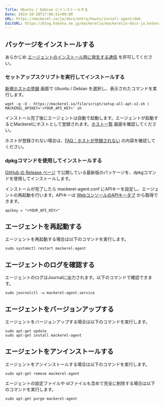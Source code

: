 ```yaml
---
Title: Ubuntu / Debian にインストールする
Date: 2014-10-28T17:06:51+09:00
URL: https://mackerel.io/ja/docs/entry/howto/install-agent/deb
EditURL: https://blog.hatena.ne.jp/mackerelio/mackerelio-docs-ja.hatenablog.mackerel.io/atom/entry/8454420450070885544
---
```


<h2>パッケージをインストールする</h2>

あらかじめ [エージェントのインストール時に発生する通信](https://mackerel.io/ja/docs/entry/howto/install-agent#install) を許可してください。

<h3 id="script">セットアップスクリプトを実行してインストールする</h2>

[新規ホストの登録](https://mackerel.io/my/instruction-agent) 画面で Ubuntu / Debian を選択し、表示されたコマンドを実行します。

```
wget -q -O - https://mackerel.io/file/script/setup-all-apt-v2.sh | MACKEREL_APIKEY='<YOUR_API_KEY>' sh
```

インストール完了後にエージェントは自動で起動します。エージェントが起動するとMackerelにホストとして登録されます。[ホスト一覧](https://mackerel.io/my/hosts) 画面を確認してください。

ホストが登録されない場合は、[FAQ：ホストが登録されない](https://support.mackerel.io/hc/ja/articles/30952244573337) の内容を確認してください。

<h3 id="rpm">dpkgコマンドを使用してインストールする</h3>

[GitHub の Release ページ](https://github.com/mackerelio/mackerel-agent/releases) で公開している最新版のパッケージを、dpkgコマンドを使用してインストールします。

インストールが完了したら mackerel-agent.conf にAPIキーを設定し、エージェントの再起動を行います。APIキーは [WebコンソールのAPIキータブ](https://mackerel.io/my?tab=apikeys) から取得できます。

```
apikey = "<YOUR_API_KEY>"
```

<h2 id="start-agent">エージェントを再起動する</h2>

エージェントを再起動する場合は以下のコマンドを実行します。

```
sudo systemctl restart mackerel-agent
```

<h2 id="log">エージェントのログを確認する</h2>

エージェントのログはJournalに出力されます。以下のコマンドで確認できます。

```
sudo journalctl -u mackerel-agent.service
```

<h2 id="version-up">エージェントをバージョンアップする</h2>

エージェントをバージョンアップする場合は以下のコマンドを実行します。

```
sudo apt-get update
sudo apt-get install mackerel-agent
```

<h2 id="uninstall">エージェントをアンインストールする</h2>

エージェントをアンインストールする場合は以下のコマンドを実行します。

```
sudo apt-get remove mackerel-agent
```

エージェントの設定ファイルや idファイルも含めて完全に削除する場合は以下のコマンドを実行します。

```
sudo apt-get purge mackerel-agent
```
